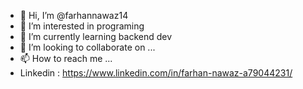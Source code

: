 - 👋 Hi, I’m @farhannawaz14
- 👀 I’m interested in programing
- 🌱 I’m currently learning backend dev
- 💞️ I’m looking to collaborate on ...
- 📫 How to reach me ...
- Linkedin : https://www.linkedin.com/in/farhan-nawaz-a79044231/

<!---
farhannawaz14/farhannawaz14 is a ✨ special ✨ repository because its `README.md` (this file) appears on your GitHub profile.
You can click the Preview link to take a look at your changes.
--->
